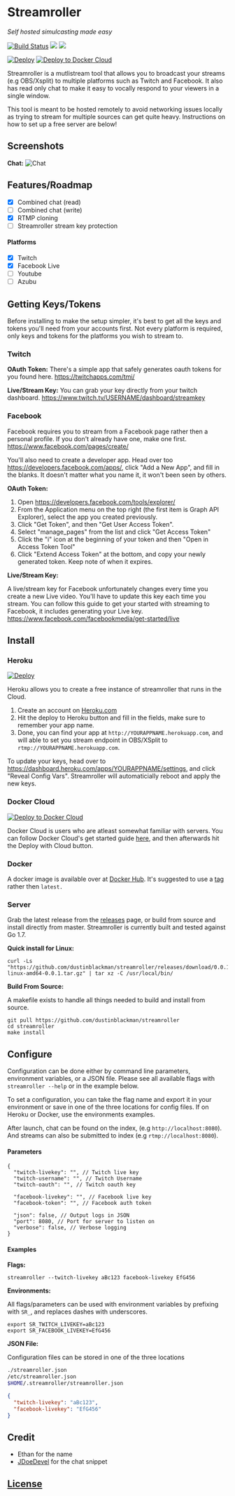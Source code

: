 # Streamroller
_Self hosted simulcasting made easy_

<a href="https://travis-ci.org/dustinblackman/streamroller"><img src="https://img.shields.io/travis/dustinblackman/streamroller.svg" alt="Build Status"></a> <a href="https://goreportcard.com/report/github.com/dustinblackman/streamroller"><img src="https://goreportcard.com/badge/github.com/dustinblackman/streamroller"></a> <img src="https://img.shields.io/github/release/dustinblackman/streamroller.svg">

[![Deploy](https://www.herokucdn.com/deploy/button.svg)](https://heroku.com/deploy?template=https://github.com/dustinblackman/streamroller) [![Deploy to Docker Cloud](https://files.cloud.docker.com/images/deploy-to-dockercloud.svg)](https://cloud.docker.com/stack/deploy/?repo=https://github.com/dustinblackman/streamroller)

Streamroller is a mutlistream tool that allows you to broadcast your streams (e.g OBS/Xsplit) to multiple platforms such as Twitch and Facebook. It also has read only chat to make it easy to vocally respond to your viewers in a single window.

This tool is meant to be hosted remotely to avoid networking issues locally as trying to stream for multiple sources can get quite heavy. Instructions on how to set up a free server are below!

## Screenshots

__Chat:__
![Chat](http://i.imgur.com/kpnMCyM.png)

## Features/Roadmap
- [x] Combined chat (read)
- [ ] Combined chat (write)
- [x] RTMP cloning
- [ ] Streamroller stream key protection

#### Platforms
- [x] Twitch
- [x] Facebook Live
- [ ] Youtube
- [ ] Azubu

## Getting Keys/Tokens

Before installing to make the setup simpler, it's best to get all the keys and tokens you'll need from your accounts first. Not every platform is required, only keys and tokens for the platforms you wish to stream to.

### Twitch

__OAuth Token:__
There's a simple app that safely generates oauth tokens for you found here. https://twitchapps.com/tmi/

__Live/Stream Key:__
You can grab your key directly from your twitch dashboard. https://www.twitch.tv/USERNAME/dashboard/streamkey

### Facebook

Facebook requires you to stream from a Facebook page rather then a personal profile. If you don't already have one, make one first. https://www.facebook.com/pages/create/

You'll also need to create a developer app. Head over too https://developers.facebook.com/apps/, click "Add a New App", and fill in the blanks. It doesn't matter what you name it, it won't been seen by others.

__OAuth Token:__

1. Open https://developers.facebook.com/tools/explorer/
2. From the Application menu on the top right (the first item is Graph API Explorer), select the app you created previously.
3. Click "Get Token", and then "Get User Access Token".
4. Select "manage_pages" from the list and click "Get Access Token"
5. Click the "i" icon at the beginning of your token and then "Open in Access Token Tool"
6. Click "Extend Access Token" at the bottom, and copy your newly generated token. Keep note of when it expires.

__Live/Stream Key:__

A live/stream key for Facebook unfortunately changes every time you create a new Live video. You'll have to update this key each time you stream. You can follow this guide to get your started with streaming to Facebook, it includes generating your Live key. https://www.facebook.com/facebookmedia/get-started/live


## Install

### Heroku

[![Deploy](https://www.herokucdn.com/deploy/button.svg)](https://heroku.com/deploy?template=https://github.com/dustinblackman/streamroller)

Heroku allows you to create a free instance of streamroller that runs in the Cloud.

1. Create an account on [Heroku.com](http://heroku.com)
2. Hit the deploy to Heroku button and fill in the fields, make sure to remember your app name.
3. Done, you can find your app at `http://YOURAPPNAME.herokuapp.com`, and will able to set you stream endpoint in OBS/XSplit to `rtmp://YOURAPPNAME.herokuapp.com`.

To update your keys, head over to https://dashboard.heroku.com/apps/YOURAPPNAME/settings, and click "Reveal Config Vars". Streamroller will automaticially reboot and apply the new keys.

### Docker Cloud

[![Deploy to Docker Cloud](https://files.cloud.docker.com/images/deploy-to-dockercloud.svg)](https://cloud.docker.com/stack/deploy/?repo=https://github.com/dustinblackman/streamroller)

Docker Cloud is users who are atleast somewhat familiar with servers. You can follow Docker Cloud's get started guide [here](https://docs.docker.com/docker-cloud/getting-started/intro_cloud/), and then afterwards hit the Deploy with Cloud button.

### Docker

A docker image is available over at [Docker Hub](https://hub.docker.com/r/dustinblackman/streamroller). It's suggested to use a [tag](https://hub.docker.com/r/dustinblackman/streamroller/tags/) rather then `latest.`

### Server

Grab the latest release from the [releases](https://github.com/dustinblackman/streamroller/releases) page, or build from source and install directly from master. Streamroller is currently built and tested against Go 1.7.

__Quick install for Linux:__
```
curl -Ls "https://github.com/dustinblackman/streamroller/releases/download/0.0.1/streamroller-linux-amd64-0.0.1.tar.gz" | tar xz -C /usr/local/bin/
```

__Build From Source:__

A makefile exists to handle all things needed to build and install from source.

```
git pull https://github.com/dustinblackman/streamroller
cd streamroller
make install
```

## Configure

Configuration can be done either by command line parameters, environment variables, or a JSON file. Please see all available flags with `streamroller --help` or in the example below.

To set a configuration, you can take the flag name and export it in your environment or save in one of the three locations for config files. If on Heroku or Docker, use the environments examples.

After launch, chat can be found on the index, (e.g `http://localhost:8080`). And streams can also be submitted to index (e.g `rtmp://localhost:8080`).

#### Parameters
```
{
  "twitch-livekey": "", // Twitch live key
  "twitch-username": "", // Twitch Username
  "twitch-oauth": "", // Twitch oauth key

  "facebook-livekey": "", // Facebook live key
  "facebook-token": "", // Facebook auth token

  "json": false, // Output logs in JSON
  "port": 8080, // Port for server to listen on
  "verbose": false, // Verbose logging
}
```

#### Examples

__Flags:__
```
streamroller --twitch-livekey aBc123 facebook-livekey EfG456
```

__Environments:__

All flags/parameters can be used with environment variables by prefixing with `SR_`, and replaces dashes with underscores.

```
export SR_TWITCH_LIVEKEY=aBc123
export SR_FACEBOOK_LIVEKEY=EfG456
```

__JSON File:__

Configuration files can be stored in one of the three locations

```sh
./streamroller.json
/etc/streamroller.json
$HOME/.streamroller/streamroller.json
```
```json
{
  "twitch-livekey": "aBc123",
  "facebook-livekey": "EfG456"
}
```

## Credit

- Ethan for the name
- [JDoeDevel](http://bootsnipp.com/JDoeDevel) for the chat snippet

## [License](./LICENSE)
